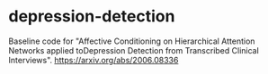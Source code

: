 # depression-detection

Baseline code for "Affective Conditioning on Hierarchical Attention Networks applied toDepression Detection from Transcribed Clinical Interviews".
https://arxiv.org/abs/2006.08336
